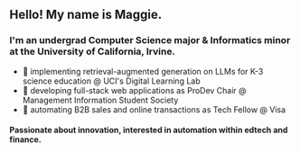 <h2>Hello! My name is Maggie.</h1>

 <h3>I'm an undergrad Computer Science major & Informatics minor at the University of California, Irvine.</h3>

 - 🪷 implementing retrieval-augmented generation on LLMs for K-3 science education @ UCI's Digital Learning Lab
 - 🌷 developing full-stack web applications as ProDev Chair @ Management Information Student Society
 - 🎋 automating B2B sales and online transactions as Tech Fellow @ Visa

<h4>Passionate about innovation, interested in automation within edtech and finance.</h4>

<!--
**maggoatt/maggoatt** is a ✨ _special_ ✨ repository because its `README.md` (this file) appears on your GitHub profile.

Here are some ideas to get you started:

- 🔭 I’m currently working on ...
- 🌱 I’m currently learning ...
- 👯 I’m looking to collaborate on ...
- 🤔 I’m looking for help with ...
- 💬 Ask me about ...
- 📫 How to reach me: ...
- 😄 Pronouns: ...
- ⚡ Fun fact: ...
-->
